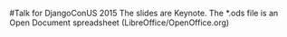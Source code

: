 #Talk for DjangoConUS 2015
The slides are Keynote. The *.ods file is an Open Document spreadsheet (LibreOffice/OpenOffice.org)